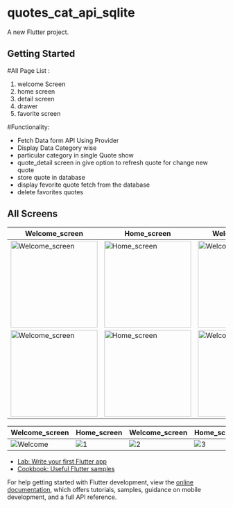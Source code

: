 # quotes_cat_api_sqlite

A new Flutter project.

## Getting Started

#All Page List :
1. welcome Screen
2. home screen
3. detail screen
4. drawer
5. favorite screen

#Functionality:
 - Fetch Data form API Using Provider
 - Display Data Category wise
 - particular category in single Quote show
 - quote_detail screen in give option to refresh quote for change new quote
 - store quote in database
 - display fevorite quote fetch from the database
 - delete favorites quotes
 
## All Screens 
| Welcome_screen | Home_screen       | Welcome_screen | Home_screen       |
|----------------|-------------------|----------------|-------------------|
| <img src="https://github.com/MrManavRamani-Flutter/Quotes_API_SQLITE/assets/148671843/d44534ec-f6d0-45b6-af64-4091130047f9" alt="Welcome_screen" style="width:200px;height:200px;"> | <img src="https://github.com/MrManavRamani-Flutter/Quotes_API_SQLITE/assets/148671843/e4c55240-a17b-41ac-851f-341e7b07c50c" alt="Home_screen" style="width:200px;height:200px;"> | <img src="https://github.com/MrManavRamani-Flutter/Quotes_API_SQLITE/assets/148671843/b38bebac-46d7-473f-921d-ff12778d0e3a" alt="Welcome_screen" style="width:200px;height:200px;"> | <img src="https://github.com/MrManavRamani-Flutter/Quotes_API_SQLITE/assets/148671843/b719a09b-74d1-445c-9c0d-611bfdb164f8" alt="Home_screen" style="width:200px;height:200px;"> |
| <img src="https://github.com/MrManavRamani-Flutter/Quotes_API_SQLITE/assets/148671843/ee68d19d-e825-4ab4-9c8d-4b0d60cd24d2" alt="Welcome_screen" style="width:200px;height:200px;"> | <img src="https://github.com/MrManavRamani-Flutter/Quotes_API_SQLITE/assets/148671843/e0413084-2b24-4d3a-9e77-95f3e1f17f98" alt="Home_screen" style="width:200px;height:200px;"> | <img src="https://github.com/MrManavRamani-Flutter/Quotes_API_SQLITE/assets/148671843/8f4f1669-dde9-43cd-b9f1-138705ae8908" alt="Welcome_screen" style="width:200px;height:200px;"> | <img src="https://github.com/MrManavRamani-Flutter/Quotes_API_SQLITE/assets/148671843/e9b41ea3-04b3-4ff9-adc6-db526717bc4e" alt="Home_screen" style="width:200px;height:200px;"> |


| Welcome_screen | Home_screen       | Welcome_screen | Home_screen       | Welcome_screen | Home_screen       | Welcome_screen | Home_screen       |
|----------------|-------------------|----------------|-------------------|----------------|-------------------|----------------|-------------------|
| ![Welcome](https://github.com/MrManavRamani-Flutter/Quotes_API_SQLITE/assets/148671843/d44534ec-f6d0-45b6-af64-4091130047f9) | ![1](https://github.com/MrManavRamani-Flutter/Quotes_API_SQLITE/assets/148671843/e4c55240-a17b-41ac-851f-341e7b07c50c) | ![2](https://github.com/MrManavRamani-Flutter/Quotes_API_SQLITE/assets/148671843/b38bebac-46d7-473f-921d-ff12778d0e3a) | ![3](https://github.com/MrManavRamani-Flutter/Quotes_API_SQLITE/assets/148671843/b719a09b-74d1-445c-9c0d-611bfdb164f8) | ![4](https://github.com/MrManavRamani-Flutter/Quotes_API_SQLITE/assets/148671843/ee68d19d-e825-4ab4-9c8d-4b0d60cd24d2) | ![5](https://github.com/MrManavRamani-Flutter/Quotes_API_SQLITE/assets/148671843/e0413084-2b24-4d3a-9e77-95f3e1f17f98) | ![6](https://github.com/MrManavRamani-Flutter/Quotes_API_SQLITE/assets/148671843/8f4f1669-dde9-43cd-b9f1-138705ae8908) | ![7](https://github.com/MrManavRamani-Flutter/Quotes_API_SQLITE/assets/148671843/e9b41ea3-04b3-4ff9-adc6-db526717bc4e) |



- [Lab: Write your first Flutter app](https://docs.flutter.dev/get-started/codelab)
- [Cookbook: Useful Flutter samples](https://docs.flutter.dev/cookbook)

For help getting started with Flutter development, view the
[online documentation](https://docs.flutter.dev/), which offers tutorials,
samples, guidance on mobile development, and a full API reference.
